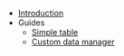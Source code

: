 
* [Introduction](/README.md)
* Guides
  * [Simple table](/docs/guides/simple_table.md)
  * [Custom data manager](/docs/guides/custom_data_manager.md)

